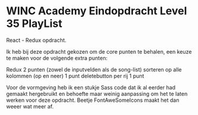 # WINC Academy Eindopdracht Level 35 PlayList

React - Redux opdracht.

Ik heb bij deze opdracht gekozen om de core punten te behalen, een keuze te maken voor de volgende extra punten:

Redux 2 punten (zowel de inputvelden als de song-list)
sorteren op alle kolommen (op en neer) 1 punt
deletebutton per rij 1 punt

Voor de vormgeving heb ik een stukje Sass code dat ik al eerder had gemaakt hergebruikt en behoefte maar weinig aanpassing om het te laten werken voor deze opdracht. Beetje FontAweSomeIcons maakt het dan weeer wat meer af. 
